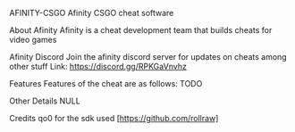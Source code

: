 AFINITY-CSGO
Afinity CSGO cheat software

About Afinity
Afinity is a cheat development team that builds cheats for video games

Afinity Discord
Join the afinity discord server for updates on cheats among other stuff
Link: https://discord.gg/RPKGaVnvhz

Features
Features of the cheat are as follows:
TODO

Other Details
NULL

Credits
qo0 for the sdk used [https://github.com/rollraw]